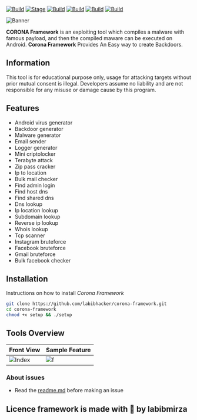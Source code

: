 
[![Build](https://img.shields.io/badge/CoronaFramework-1.4-brightgreen.svg?maxAge=259200)]()
[![Stage](https://img.shields.io/badge/Release-Stable-brightgreen.svg)]()
[![Build](https://img.shields.io/badge/Supported_Android-Linux-orange.svg)]()
[![Build](https://img.shields.io/badge/Available-Termux-red.svg?maxAge=259200)]()
[![Build](https://img.shields.io/badge/Language-python-blue.svg?maxAge=259200)]()
[![Build](https://img.shields.io/badge/contributions-corona-blue.svg?style=flat)]()

![Banner](https://raw.githubusercontent.com/labibhacker/corona-framework/master/data/coronaframework.jpg)

**CORONA Framework** is an exploiting tool which compiles a malware with famous payload, and then the compiled maware can be executed on Android. **Corona Framework** Provides An Easy way to create Backdoors. 
 ## Information
 This tool is for educational purpose only, usage for attacking targets without prior mutual consent is illegal.
Developers assume no liability and are not responsible for any misuse or damage cause by this program.

 ## Features
- Android virus generator
- Backdoor generator
- Malware generator
- Email sender
- Logger generator
- Mini criptolocker
- Terabyte attack
- Zip pass cracker
- Ip to location
- Bulk mail checker
- Find admin login
- Find host dns
- Find shared dns
- Dns lookup
- Ip location lookup
- Subdomain lookup
- Reverse ip lookup
- Whois lookup
- Tcp scanner
- Instagram bruteforce
- Facebook bruteforce
- Gmail bruteforce
- Bulk facebook checker

## Installation
Instructions on how to install *Corona Framework*
```bash
git clone https://github.com/labibhacker/corona-framework.git
cd corona-framework
chmod +x setup && ./setup
```

## Tools Overview
| Front View | Sample Feature	|
| ------------  | ------------ |
|![Index](https://raw.githubusercontent.com/labibhacker/corona-framework/master/data/view1.jpg)|![f](https://raw.githubusercontent.com/labibhacker/corona-framework/master/data/view2.jpg)

### About issues
- Read the [readme.md](https://github.com/labibhacker/corona-framework/blob/master/README.md) before making an issue

## Licence framework is made with 🖤 by labibmirza


